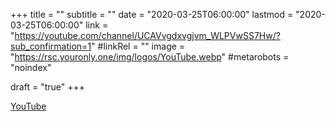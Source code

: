 +++
title = ""
subtitle = ""
date = "2020-03-25T06:00:00"
lastmod = "2020-03-25T06:00:00"
link = "https://youtube.com/channel/UCAVvgdxvgjvm_WLPVwSS7Hw/?sub_confirmation=1"
#linkRel = ""
image = "https://rsc.youronly.one/img/logos/YouTube.webp"
#metarobots = "noindex"

draft = "true"
+++

<a href="https://youtube.com/channel/UCAVvgdxvgjvm_WLPVwSS7Hw/?sub_confirmation=1" rel="me noopener external nofollow" referrerpolicy="strict-origin-when-cross-origin">YouTube</a>

